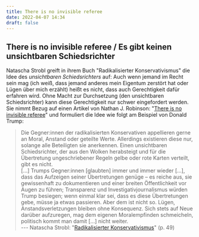 ```yaml
---
title: There is no invisible referee
date: 2022-04-07 14:34
draft: false
---
```


## There is no invisible referee / Es gibt keinen unsichtbaren Schiedsrichter

Natascha Strobl greift in ihrem Buch "Radikalisierter Konservativismus" die Idee des *unsichtbaren Schiedsrichters* auf: Auch wenn jemand im Recht sein mag (ich weiß, dass jemand anderes mein Eigentum zerstört hat oder Lügen über mich erzählt) heißt es nicht, dass auch Gerechtigkeit dafür erfahren wird. Ohne Macht zur Durchsetzung (den unsichtbaren Schiedsrichter) kann diese Gerechtigkeit nur schwer eingefordert werden.
Sie nimmt Bezug auf einen Artikel von Nathan J. Robinson: "[There is no invisible referee](https://www.currentaffairs.org/2020/09/there-is-no-invisible-referee)" und formuliert die Idee wie folgt am Beispiel von Donald Trump:

> Die Gegner:innen der radikalisierten Konservativen appellieren gerne an Moral, Anstand oder geteilte Werte. Allerdings existieren diese nur, solange alle Beteiligten sie anerkennen. Einen unsichtbaren Schiedsrichter, der aus den Wolken herabsteigt und für die Übertretung ungeschriebener Regeln gelbe oder rote Karten verteilt, gibt es nicht.  
> […] Trumps Gegner:innen [glaubten] immer und immer wieder […], dass das Aufzeigen seiner Übertretungen genüge – es reiche aus, sie gewissenhaft zu dokumentieren und einer breiten Öffentlichkeit vor Augen zu führen; Transparenz und Investigativjournalismus würden Trump besiegen; wenn einmal klar sei, dass es diese Übertretungen gebe, müsse ja etwas passieren. Aber dem ist nicht so. Lügen, Anstandsverletzungen bleiben ohne Konsequenz. Sich stets auf Neue darüber aufzuregen, mag dem eigenen Moralempfinden schmeicheln, politisch kommt man damit […] nicht weiter.  
> --- Natascha Strobl: "[Radikalisierter Konservativismus](https://www.suhrkamp.de/buch/natascha-strobl-radikalisierter-konservatismus-t-9783518127827)" (p. 49)
